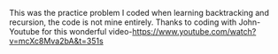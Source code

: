 This was the practice problem I coded when learning backtracking and recursion, the code is not mine entirely. Thanks to coding with John- Youtube for this wonderful video-<a href='https://www.youtube.com/watch?v=mcXc8Mva2bA&t=351s'>https://www.youtube.com/watch?v=mcXc8Mva2bA&t=351s </a>

